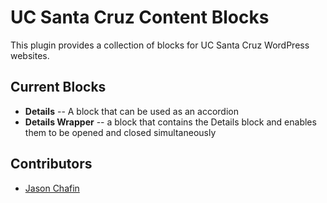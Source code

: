 # UC Santa Cruz Content Blocks

This plugin provides a collection of blocks for UC Santa Cruz WordPress websites.

## Current Blocks

- **Details** -- A block that can be used as an accordion
- **Details Wrapper** -- a block that contains the Details block and enables them to be opened and closed simultaneously

## Contributors

- [Jason Chafin](https://github.com/Herm71)
